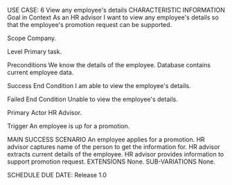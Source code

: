 USE CASE: 6 View any employee's details
CHARACTERISTIC INFORMATION
Goal in Context
As an HR advisor I want to view any employee's details so that the employee's promotion request can be supported.

Scope
Company.

Level
Primary task.

Preconditions
We know the details of the employee. Database contains current employee data.

Success End Condition
I am able to view the employee's details.

Failed End Condition
Unable to view the employee's details.

Primary Actor
HR Advisor.

Trigger
An employee is up for a promotion.

MAIN SUCCESS SCENARIO
An employee applies for a promotion.
HR advisor captures name of the person to get the information for.
HR advisor extracts current details of the employee.
HR advisor provides information to support promotion request.
EXTENSIONS
None.
SUB-VARIATIONS
None.

SCHEDULE
DUE DATE: Release 1.0